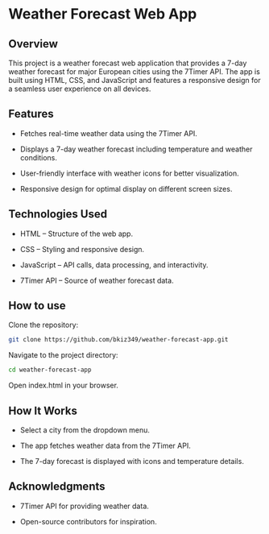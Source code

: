# Weather Forecast Web App

## Overview

This project is a weather forecast web application that provides a 7-day weather forecast for major European cities using the 7Timer API. The app is built using HTML, CSS, and JavaScript
and features a responsive design for a seamless user experience on all devices.

## Features

- Fetches real-time weather data using the 7Timer API.

- Displays a 7-day weather forecast including temperature and weather conditions.

- User-friendly interface with weather icons for better visualization.

- Responsive design for optimal display on different screen sizes.

## Technologies Used

- HTML – Structure of the web app.

- CSS – Styling and responsive design.

- JavaScript – API calls, data processing, and interactivity.

- 7Timer API – Source of weather forecast data.

## How to use

Clone the repository:

```bash
git clone https://github.com/bkiz349/weather-forecast-app.git
```

Navigate to the project directory:

```bash
cd weather-forecast-app
```

Open index.html in your browser.

## How It Works

- Select a city from the dropdown menu.

- The app fetches weather data from the 7Timer API.

- The 7-day forecast is displayed with icons and temperature details.


## Acknowledgments

- 7Timer API for providing weather data.

- Open-source contributors for inspiration.

